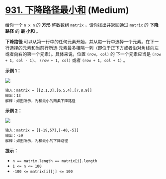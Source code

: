 # [931. 下降路径最小和][link] (Medium)

[link]: https://leetcode.cn/problems/minimum-falling-path-sum/

给你一个 `n x n` 的 **方形** 整数数组 `matrix` ，请你找出并返回通过 `matrix` 的 **下降路径** 的 **最
小和** 。

**下降路径** 可以从第一行中的任何元素开始，并从每一行中选择一个元素。在下一行选择的元素和当前行所选
元素最多相隔一列（即位于正下方或者沿对角线向左或者向右的第一个元素）。具体来说，位置 `(row, col)` 的
下一个元素应当是 `(row + 1, col - 1)`、 `(row + 1, col)` 或者 `(row + 1, col + 1)` 。

**示例 1：**

![](https://assets.leetcode.com/uploads/2021/11/03/failing1-grid.jpg)

```
输入：matrix = [[2,1,3],[6,5,4],[7,8,9]]
输出：13
解释：如图所示，为和最小的两条下降路径

```

**示例 2：**

![](https://assets.leetcode.com/uploads/2021/11/03/failing2-grid.jpg)

```
输入：matrix = [[-19,57],[-40,-5]]
输出：-59
解释：如图所示，为和最小的下降路径

```

**提示：**

- `n == matrix.length == matrix[i].length`
- `1 <= n <= 100`
- `-100 <= matrix[i][j] <= 100`

